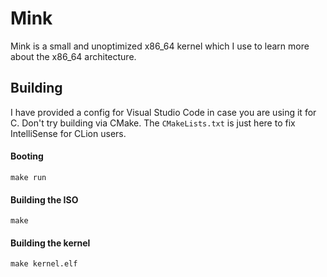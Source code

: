 # Mink
Mink is a small and unoptimized x86_64 kernel which I use to learn more about the x86_64 architecture.

## Building
I have provided a config for Visual Studio Code in case you are using it for C. Don't try building via
CMake. The `CMakeLists.txt` is just here to fix IntelliSense for CLion users.
#### Booting
```make run```
#### Building the ISO
```make```
#### Building the kernel
```make kernel.elf```
